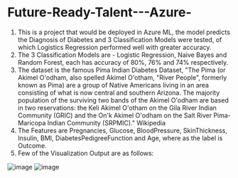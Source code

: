 # Future-Ready-Talent---Azure-
1. This is a project that would be deployed in Azure ML, the model predicts the Diagnosis of Diabetes and 3  Classification Models were tested, of which Logistics Regression performed well with greater accuracy. 
2. The 3 Classification Models are - Logistic Regression, Naive Bayes and Random Forest, each has accuracy of 80%, 76% and 74% respectively. 
3. The dataset is the famous Pima Indian Diabetes Dataset, "The Pima (or Akimel O'odham, also spelled Akimel O'otham, "River People", formerly known as Pima) are a group of Native Americans living in an area consisting of what is now central and southern Arizona. The majority population of the surviving two bands of the Akimel O'odham are based in two reservations: the Keli Akimel O'otham on the Gila River Indian Community (GRIC) and the On'k Akimel O'odham on the Salt River Pima-Maricopa Indian Community (SRPMIC)." Wikipedia
4. The Features are Pregnancies, Glucose, BloodPressure, SkinThickness, Insulin, BMI, DiabetesPedigreeFunction and Age, where as the label is Outcome. 
5. Few of the Visualization Output are as follows: 

![image](https://user-images.githubusercontent.com/91931548/174435283-0330e3d2-8554-4495-afb8-fd0f70ff0557.png)
![image](https://user-images.githubusercontent.com/91931548/174435292-3e198f2e-df86-4c0b-8044-f1c77cb2a22d.png)
